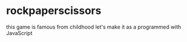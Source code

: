 # rockpaperscissors
this game is famous from childhood let's make it as a programmed with JavaScript
